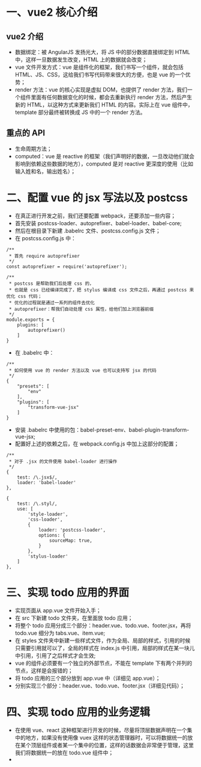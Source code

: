 # 一、vue2 核心介绍
## vue2 介绍
- 数据绑定：被 AngularJS 发扬光大，将 JS 中的部分数据直接绑定到 HTML 中，这样一旦数据发生改变，HTML 上的数据就会改变；
- vue 文件开发方式：vue 是组件化的框架，我们书写一个组件，就会包括 HTML、JS、CSS，这给我们书写代码带来很大的方便，也是 vue 的一个优势；
- render 方法：vue 的核心实现是虚拟 DOM，也提供了 render 方法，我们一个组件里面有任何数据变化的时候，都会去重新执行 render 方法，然后产生新的 HTML，以这种方式来更新我们 HTML 的内容。实际上在 vue 组件中，template 部分最终被转换成 JS 中的一个 render 方法。

## 重点的 API
- 生命周期方法；
- computed：vue 是 reactive 的框架（我们声明好的数据，一旦改动他们就会影响到依赖这些数据的地方），computed 是对 reactive 更深度的使用（比如输入姓和名，输出姓名）；

# 二、配置 vue 的 jsx 写法以及 postcss
- 在真正进行开发之前，我们还要配置 webpack，还要添加一些内容；
- 首先安装 postcss-loader、autoprefixer、babel-loader、babel-core;
- 然后在根目录下新建 .babelrc 文件、postcss.config.js 文件；
- 在 postcss.config.js 中：

```
/**
 * 首先 require autoprefixer
 */
const autoprefixer = require('autoprefixer');

/**
 * postcss 是帮助我们后处理 css 的，
 * 也就是 css 已经编译完成了，把 stylus 编译成 css 文件之后，再通过 postcss 来优化 css 代码；
 * 优化的过程就是通过一系列的组件去优化
 * autoprefixer：帮我们自动处理 css 属性，给他们加上浏览器前缀
 */
module.exports = {
    plugins: [
        autoprefixer()
    ]
}
```
- 在 .babelrc 中：

```
/**
 * 如何使用 vue 的 render 方法以及 vue 也可以支持写 jsx 的代码
 */
{
    "presets": [
        "env"
    ],
    "plugins": [
        "transform-vue-jsx"
    ]
}
```
- 安装 .babelrc 中使用的包：babel-preset-env、babel-plugin-transform-vue-jsx;
- 配置好上述的依赖之后，在 webpack.config.js 中加上这部分的配置；

```
/**
 * 对于 .jsx 的文件使用 babel-loader 进行操作
 */
{
    test: /\.jsx$/,
    loader: 'babel-loader'
},
```

```
{
    test: /\.styl/,
    use: [
        'style-loader',
        'css-loader',
        {
            loader: 'postcss-loader',
            options: {
                sourceMap: true,
            }
        },
        'stylus-loader'
    ]
},
```

# 三、实现 todo 应用的界面
- 实现页面从 app.vue 文件开始入手；
- 在 src 下新建 todo 文件夹，在里面放 todo 应用；
- 将整个 todo 应用分成三个部分：header.vue、todo.vue、footer.jsx，再将 todo.vue 细分为 tabs.vue、item.vue;
- 在 styles 文件夹中新建一些样式文件，作为全局、局部的样式，引用的时候只需要引用就可以了，全局的样式在 index.js 中引用，局部的样式在某一块儿中引用，引用了之后样式才会生效;
- vue 的组件必须要有一个独立的外部节点，不能在 template 下有两个并列的节点，这样是会报错的；
- 将 todo 应用的三个部分放到 app.vue 中（详细见 app.vue）；
- 分别实现三个部分：header.vue、todo.vue、footer.jsx（详细见代码）；

# 四、实现 todo 应用的业务逻辑
- 在使用 vue、react 这种框架进行开发的时候，尽量将顶层数据声明在一个集中的地方，如果没有使用像 vuex 这样的状态管理器时，可以将数据统一的放在某个顶层组件或者某一个集中的位置，这样的话数据会非常便于管理，这里我们将数据统一的放在 todo.vue 组件中；
- 